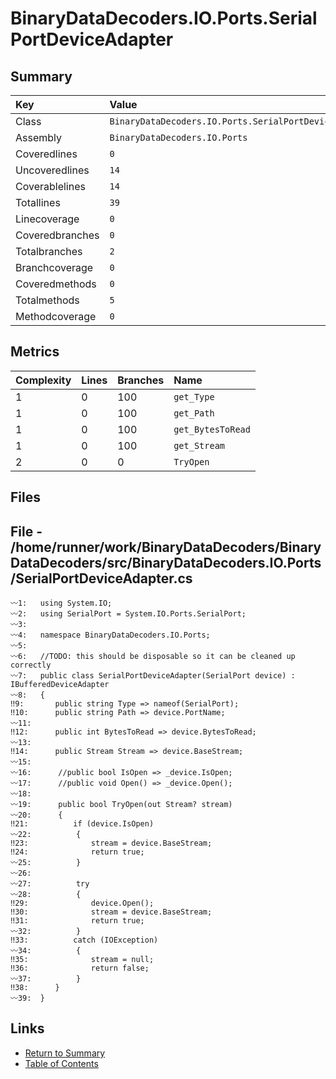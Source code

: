 ﻿# BinaryDataDecoders.IO.Ports.SerialPortDeviceAdapter

## Summary

| Key             | Value                                                 |
| :-------------- | :---------------------------------------------------- |
| Class           | `BinaryDataDecoders.IO.Ports.SerialPortDeviceAdapter` |
| Assembly        | `BinaryDataDecoders.IO.Ports`                         |
| Coveredlines    | `0`                                                   |
| Uncoveredlines  | `14`                                                  |
| Coverablelines  | `14`                                                  |
| Totallines      | `39`                                                  |
| Linecoverage    | `0`                                                   |
| Coveredbranches | `0`                                                   |
| Totalbranches   | `2`                                                   |
| Branchcoverage  | `0`                                                   |
| Coveredmethods  | `0`                                                   |
| Totalmethods    | `5`                                                   |
| Methodcoverage  | `0`                                                   |

## Metrics

| Complexity | Lines | Branches | Name              |
| :--------- | :---- | :------- | :---------------- |
| 1          | 0     | 100      | `get_Type`        |
| 1          | 0     | 100      | `get_Path`        |
| 1          | 0     | 100      | `get_BytesToRead` |
| 1          | 0     | 100      | `get_Stream`      |
| 2          | 0     | 0        | `TryOpen`         |

## Files

## File - /home/runner/work/BinaryDataDecoders/BinaryDataDecoders/src/BinaryDataDecoders.IO.Ports/SerialPortDeviceAdapter.cs

```CSharp
〰1:   using System.IO;
〰2:   using SerialPort = System.IO.Ports.SerialPort;
〰3:   
〰4:   namespace BinaryDataDecoders.IO.Ports;
〰5:   
〰6:   //TODO: this should be disposable so it can be cleaned up correctly
〰7:   public class SerialPortDeviceAdapter(SerialPort device) : IBufferedDeviceAdapter
〰8:   {
‼9:       public string Type => nameof(SerialPort);
‼10:      public string Path => device.PortName;
〰11:  
‼12:      public int BytesToRead => device.BytesToRead;
〰13:  
‼14:      public Stream Stream => device.BaseStream;
〰15:  
〰16:      //public bool IsOpen => _device.IsOpen;
〰17:      //public void Open() => _device.Open();
〰18:  
〰19:      public bool TryOpen(out Stream? stream)
〰20:      {
‼21:          if (device.IsOpen)
〰22:          {
‼23:              stream = device.BaseStream;
‼24:              return true;
〰25:          }
〰26:  
〰27:          try
〰28:          {
‼29:              device.Open();
‼30:              stream = device.BaseStream;
‼31:              return true;
〰32:          }
‼33:          catch (IOException)
〰34:          {
‼35:              stream = null;
‼36:              return false;
〰37:          }
‼38:      }
〰39:  }
```

## Links

* [Return to Summary](Summary.md)
* [Table of Contents](../TOC.md)

